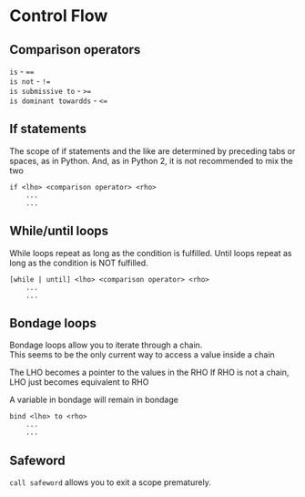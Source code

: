 # Control Flow
## Comparison operators
`is` - `==`  
`is not` - `!=`  
`is submissive to` - `>=`  
`is dominant towardds` - `<=`  

## If statements
The scope of if statements and the like are determined by preceding tabs or spaces,
as in Python. And, as in Python 2, it is not recommended to mix the two

    if <lho> <comparison operator> <rho>
        ...
        ...

## While/until loops
While loops repeat as long as the condition is fulfilled.
Until loops repeat as long as the condition is NOT fulfilled.

    [while | until] <lho> <comparison operator> <rho>
        ...
        ...

## Bondage loops
Bondage loops allow you to iterate through a chain.  
This seems to be the only current way to access a value
inside a chain

The LHO becomes a pointer to the values in the RHO
If RHO is not a chain, LHO just becomes equivalent
to RHO

A variable in bondage will remain in bondage

    bind <lho> to <rho>
        ...
        ...

## Safeword
`call safeword` allows you to exit a scope prematurely.  
